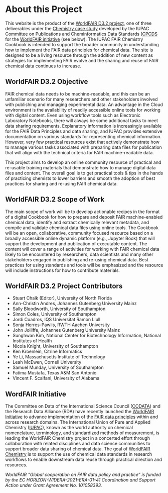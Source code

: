 # About this Project

This website is the product of the [WorldFAIR D3.2 project](https://iupac.org/project/2022-028-1-024/), one of three 
deliverables under the [Chemistry case study](https://worldfair-project.eu/case-studies-of-worldfair/#chemistry) 
developed by the IUPAC Committee on Publications and Cheminformatics Data Standards 
([CPCDS]([https://iupac.org/](https://iupac.org/body/024/)) for the [WorldFAIR initiative](https://worldfair-project.eu/) 
(see below). The IUPAC FAIR Chemistry Cookbook is intended to support the broader community in understanding how to 
implement the FAIR data principles for chemical data. The site is designed to be a living resource through the addition 
of new content as strategies for implementing FAIR evolve and the sharing and reuse of FAIR chemical data continues to increase.

## WorldFAIR D3.2 Objective
FAIR chemical data needs to be machine-readable, and this can be an unfamiliar scenario for many researchers and other 
stakeholders involved with publishing and managing experimental data. An advantage in the Cloud environment is the 
availability of readily accessible online tools for working with digital content. Even using workflow tools such as 
Electronic Laboratory Notebooks, there will always be some additional tasks to meet data sharing requirements. 
Explanatory information is increasingly available for the FAIR Data Principles and data sharing, and IUPAC provides 
extensive documentation on various standards for representing chemical information. However, very few practical 
resources exist that actively demonstrate how to manage various tasks associated with preparing data files for 
publication that will align with the technical criteria for FAIR machine-readable data. 

This project aims to develop an online community resource of practical and re-usable training materials that 
demonstrate how to manage digital data files and content. The overall goal is to get practical tools & tips in the 
hands of practicing chemists to lower barriers and smooth the adoption of best practices for sharing and re-using 
FAIR chemical data. 

## WorldFAIR D3.2 Scope of Work
The main scope of work will be to develop actionable recipes in the format of a digital Cookbook for how to prepare 
and deposit FAIR machine-enabled chemical data, identify and extract chemically relevant metadata, and compile and 
validate chemical data files using online tools. The Cookbook will be an open, collaborative, community focused 
resource based on a broadly accessible online dynamic platform (e.g., Jupyter Book) that will support the development 
and publication of executable content. The content will cover a range of activities for working with FAIR chemical 
data likely to be encountered by researchers, data scientists and many other stakeholders engaged in publishing and 
re-using chemical data. Best practices for using standards and tools will be emphasized and the resource will include 
instructions for how to contribute materials.

## WorldFAIR D3.2 Project Contributors
- Stuart Chalk (Editor), University of North Florida
- Ann-Christin Andres, Johannes Gutenberg University Mainz
- Sally Bloodworth, University of Southampton
- Simon Coles, University of Southampton
- Jordi Cuadros, IQS Universitat Ramon Llull
- Sonja Herres-Pawlis, RWTH Aachen University
- John Jolliffe, Johannes Gutenberg University Mainz
- Sunghwan Kim, National Center for Biotechnology Information, National Institutes of Health
- Nicola Knight, University of Southampton
- Ken Kroenlein, Citrine Informatics
- Ye Li, Massachusetts Institute of Technology
- Leah McEwen, Cornell University
- Samuel Munday, University of Southampton
- Fatima Mustafa, Texas A&M San Antonio
- Vincent F. Scalfani, University of Alabama

## WordFAIR Initiative
The Committee on Data of the International Science Council ([CODATA](https://codata.org/)) and the Research Data 
Alliance (RDA) have recently launched the [WorldFAIR Initiative](https://worldfair-project.eu/) to advance 
implementation of the [FAIR data principles](https://force11.org/info/the-fair-data-principles/) within and across 
research domains. The International Union of Pure and Applied Chemistry ([IUPAC](https://iupac.org/)), known as the 
world authority on chemical nomenclature, terminology, and standardized methods of measurement, is leading the 
WorldFAIR Chemistry project in a concerted effort through collaboration with related disciplines and data science 
communities to support broader data sharing of chemical data. The goal of 
[WorldFAIR Chemistry](https://iupac.org/project/2022-012-1-024) is to support the use of chemical data standards 
in research workflows to enable downstream data reuse through practical direction and resources.

*WorldFAIR “Global cooperation on FAIR data policy and practice” is funded by the EC HORIZON-WIDERA-2021-ERA-01-41 
Coordination and Support Action under Grant Agreement No. 101058393.*